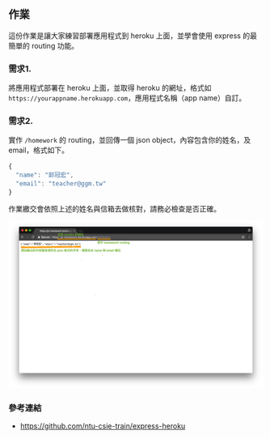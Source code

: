 ## 作業

這份作業是讓大家練習部署應用程式到 heroku 上面，並學會使用 express 的最簡單的 routing 功能。

### 需求1.

將應用程式部署在 heroku 上面，並取得 heroku 的網址，格式如 `https://yourappname.herokuapp.com`，應用程式名稱（app name）自訂。

### 需求2.

實作 `/homework` 的 routing，並回傳一個 json object，內容包含你的姓名，及 email，格式如下。
```javascript
{
  "name": "郭冠宏",
  "email": "teacher@ggm.tw"
}
```
作業繳交會依照上述的姓名與信箱去做核對，請務必檢查是否正確。

![homework](../img/homework.png)

### 參考連結
* https://github.com/ntu-csie-train/express-heroku
